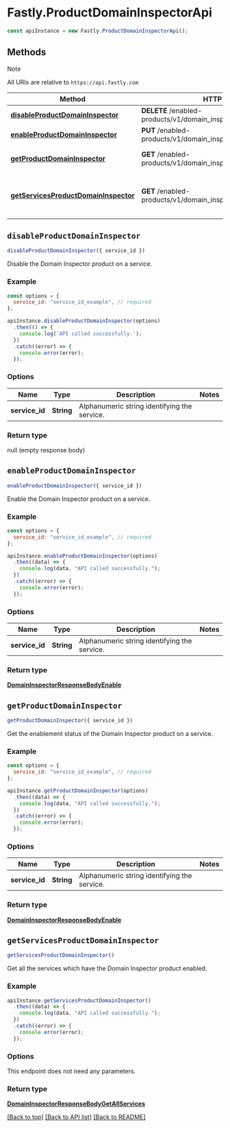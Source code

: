 # Fastly.ProductDomainInspectorApi

```javascript
const apiInstance = new Fastly.ProductDomainInspectorApi();
```
## Methods

> [!NOTE]
> All URIs are relative to `https://api.fastly.com`

Method | HTTP request | Description
------ | ------------ | -----------
[**disableProductDomainInspector**](ProductDomainInspectorApi.md#disableProductDomainInspector) | **DELETE** /enabled-products/v1/domain_inspector/services/{service_id} | Disable product
[**enableProductDomainInspector**](ProductDomainInspectorApi.md#enableProductDomainInspector) | **PUT** /enabled-products/v1/domain_inspector/services/{service_id} | Enable product
[**getProductDomainInspector**](ProductDomainInspectorApi.md#getProductDomainInspector) | **GET** /enabled-products/v1/domain_inspector/services/{service_id} | Get product enablement status
[**getServicesProductDomainInspector**](ProductDomainInspectorApi.md#getServicesProductDomainInspector) | **GET** /enabled-products/v1/domain_inspector/services | Get services with product enabled


## `disableProductDomainInspector`

```javascript
disableProductDomainInspector({ service_id })
```

Disable the Domain Inspector product on a service.

### Example

```javascript
const options = {
  service_id: "service_id_example", // required
};

apiInstance.disableProductDomainInspector(options)
  .then(() => {
    console.log('API called successfully.');
  })
  .catch((error) => {
    console.error(error);
  });
```

### Options

Name | Type | Description  | Notes
------------- | ------------- | ------------- | -------------
**service_id** | **String** | Alphanumeric string identifying the service. |

### Return type

null (empty response body)


## `enableProductDomainInspector`

```javascript
enableProductDomainInspector({ service_id })
```

Enable the Domain Inspector product on a service.

### Example

```javascript
const options = {
  service_id: "service_id_example", // required
};

apiInstance.enableProductDomainInspector(options)
  .then((data) => {
    console.log(data, "API called successfully.");
  })
  .catch((error) => {
    console.error(error);
  });
```

### Options

Name | Type | Description  | Notes
------------- | ------------- | ------------- | -------------
**service_id** | **String** | Alphanumeric string identifying the service. |

### Return type

[**DomainInspectorResponseBodyEnable**](DomainInspectorResponseBodyEnable.md)


## `getProductDomainInspector`

```javascript
getProductDomainInspector({ service_id })
```

Get the enablement status of the Domain Inspector product on a service.

### Example

```javascript
const options = {
  service_id: "service_id_example", // required
};

apiInstance.getProductDomainInspector(options)
  .then((data) => {
    console.log(data, "API called successfully.");
  })
  .catch((error) => {
    console.error(error);
  });
```

### Options

Name | Type | Description  | Notes
------------- | ------------- | ------------- | -------------
**service_id** | **String** | Alphanumeric string identifying the service. |

### Return type

[**DomainInspectorResponseBodyEnable**](DomainInspectorResponseBodyEnable.md)


## `getServicesProductDomainInspector`

```javascript
getServicesProductDomainInspector()
```

Get all the services which have the Domain Inspector product enabled.

### Example

```javascript
apiInstance.getServicesProductDomainInspector()
  .then((data) => {
    console.log(data, "API called successfully.");
  })
  .catch((error) => {
    console.error(error);
  });
```

### Options

This endpoint does not need any parameters.

### Return type

[**DomainInspectorResponseBodyGetAllServices**](DomainInspectorResponseBodyGetAllServices.md)


[[Back to top]](#) [[Back to API list]](../../README.md#endpoints)
[[Back to README]](../../README.md)
